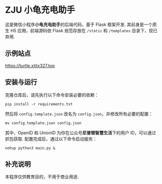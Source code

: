# ZJU 小龟充电助手

这是微信小程序**小龟充电助手**的后端代码，基于 Flask 框架开发. 其前身是一个原生 H5 应用，前端源码依 Flask 规范存放在 `/static` 和 `/templates` 目录下，现已弃用.

## 示例站点

https://turtle.xtitx327.top

## 安装与运行

克隆仓库后，请先执行以下命令安装必要的依赖：

```
pip install -r requirements.txt
```

然后将 `config.template.json` 改名为 `config.json`，并修改所有必要的配置：

```
mv config.template.json config.json
```

其中，OpenID 和 UnionID 为你在公众号**尼普顿智慧生活**下的用户 ID，可以通过抓包获取. 配置完成后，通过以下命令启动服务：

```
nohup python3 main.py &
```

## 补充说明

本程序仅供教育目的，不用于商业用途.
